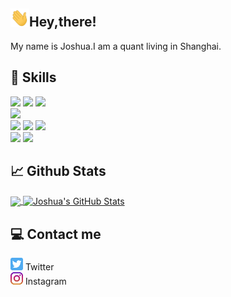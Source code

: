## <img src="wave.gif" width="30px">Hey,there! 
My name is Joshua.I am a quant living in Shanghai.

## 🔧 Skills
![](https://img.shields.io/badge/Code-Python-informational?style=flat&logo=python&logoColor=white&color=00599c)
![](https://img.shields.io/badge/Code-C++-informational?style=flat&logo=C%2B%2B&logoColor=white&color=00599c)
![](https://img.shields.io/badge/Code-JavaScript-informational?style=flat&logo=javascript&logoColor=white&color=00599c)\
![](https://img.shields.io/badge/OS-Linux-informational?style=flat&logo=linux&logoColor=white&color=00599c)\
![](https://img.shields.io/badge/Package-Pandas-informational?style=flat&logo=pandas&logoColor=white&color=00599c)
![](https://img.shields.io/badge/Package-Numpy-informational?style=flat&logo=numpy&logoColor=white&color=00599c)
![](https://img.shields.io/badge/Package-Matplotlib-informational?style=flat&logo=matplotlib&logoColor=white&color=00599c)\
![](https://img.shields.io/badge/Trading-VNPY-informational?style=flat&logo=vnpy&logoColor=white&color=00599c)
![](https://img.shields.io/badge/Trading-Backtrader-informational?style=flat&logo=backtrader&logoColor=white&color=00599c)


## &#x1f4c8; Github Stats

<a href="https://github.com/joshuatao/joshuatao">
  <img align="center" src="https://github-readme-stats.vercel.app/api/top-langs/?username=joshuatao&hide=java,html&title_color=ffffff&text_color=c9cacc&icon_color=2bbc8a&bg_color=1d1f21" />
</a>

<a href="https://github.com/joshuatao/joshuatao">
  <img align="center" src="https://github-readme-stats.vercel.app/api?username=joshuatao&show_icons=true&line_height=27&count_private=true&title_color=ffffff&text_color=c9cacc&icon_color=2bbc8a&bg_color=1d1f21" alt="Joshua's GitHub Stats" />
</a>


## &#128187; Contact me
[<img height="20" src="icons/twitter.png">][1] Twitter\
[<img height="20" src="icons/instagram.png">][2] Instagram

[1]: https://twitter.com/JoshuaTaoCN
[2]: https://www.instagram.com/joshuatao.666/
